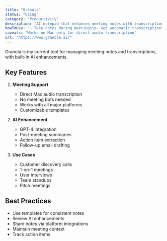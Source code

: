 ```yaml
---
title: "Granola"
status: "Using"
category: "Productivity"
description: "AI notepad that enhances meeting notes with transcription and GPT-4"
howToUse: "- Take notes during meetings\n- Get automatic transcription\n- Use AI to enhance notes post-meeting\n- Create follow-up tasks and emails"
caveats: "Works on Mac only for direct audio transcription"
url: "https://www.granola.ai/"
---
```


Granola is my current tool for managing meeting notes and transcriptions, with built-in AI enhancements.

## Key Features

1. **Meeting Support**
   - Direct Mac audio transcription
   - No meeting bots needed
   - Works with all major platforms
   - Customizable templates

2. **AI Enhancement**
   - GPT-4 integration
   - Post-meeting summaries
   - Action item extraction
   - Follow-up email drafting

3. **Use Cases**
   - Customer discovery calls
   - 1-on-1 meetings
   - User interviews
   - Team standups
   - Pitch meetings

## Best Practices

- Use templates for consistent notes
- Review AI enhancements
- Share notes via platform integrations
- Maintain meeting context
- Track action items